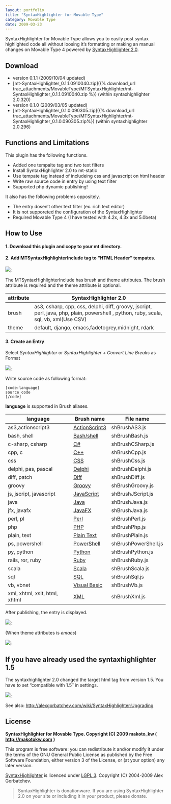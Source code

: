 ```yaml
---
layout: portfolio
title: "SyntaxHighlighter for Movable Type"
category: Movable Type
date: 2009-03-23
---
```


SyntaxHighlighter for Movable Type allows you to easily post syntax highlighted code all without loosing it’s formatting or making an manual changes on Movable Type 4 powered by [SyntaxHighlighter 2.0](http://alexgorbatchev.com/wiki/SyntaxHighlighter).

## Download

* version 0.1.1 (2009/10/04 updated)
 * [mt-SyntaxHighlighter_0.1.1.0910040.zip]({% download_url trac_attachments/MovableType/MTSyntaxHighlighter/mt-SyntaxHighlighter_0.1.1.0910040.zip %}) (within syntaxhighlighter 2.0.320)
* version 0.1.0 (2009/03/05 updated)
 * [mt-SyntaxHighlighter_0.1.0.090305.zip]({% download_url trac_attachments/MovableType/MTSyntaxHighlighter/mt-SyntaxHighlighter_0.1.0.090305.zip%}) (within syntaxhighlighter 2.0.296)

## Functions and Limitations

This plugin has the following functions.

* Added one tempalte tag and two text filters
* Install SyntaxHighlighter 2.0 to mt-static
* Use tempate tag instead of includeing css and javascript on html header
* Write raw source code in entry by using text filter
* Supported php dynamic publishing!

It also has the following problems oppositely.

* The entry dosen’t other text filter (ex. rich text editor)
* It is not supporeted the configuration of the SyntaxHighlighter
* Required Movable Type 4 (I have tested with 4.2x, 4.3x and 5.0beta)

## How to Use

#### 1. Download this plugin and copy to your mt directory.

#### 2. Add MTSyntaxHighlighterInclude tag to “HTML Header” tempates.

![](/assets/images/2009/mtsyntaxhighlighter_0.1_01en.jpg);

The MTSyntaxHighlighterInclude has brush and theme attributes. The brush attribute is required and the theme attribute is optional.

|attribute|SyntaxHighlighter 2.0|
|----|----|
|brush|as3, csharp, cpp, css, delphi, diff, groovy, jscript, perl, java, php, plain, powershell , python, ruby, scala, sql, vb, xml(Use CSV)|
|theme|default, django, emacs,fadetogrey,midnight, rdark|

#### 3. Create an Entry

Select *SyntaxHighlighter* or *SyntaxHighlighter + Convert Line Breaks* as Format

![](/assets/images/2009/mtsyntaxhighlighter_0.1_02en.jpg);

Write source code as following format:

```
[code:language]
source code
[/code]
```

**language** is supported in Brush aliases.

|language|Brush name|File name|
|----|----|-----|
|as3,actionscript3|[ActionScript3](http://alexgorbatchev.com/wiki/SyntaxHighlighter:Brushes:ActionScript3)|shBrushAS3.js|
|bash, shell|[Bash/shell](http://alexgorbatchev.com/wiki/SyntaxHighlighter:Brushes:Bash)|shBrushBash.js|
|c-sharp, csharp|[C#](http://alexgorbatchev.com/wiki/SyntaxHighlighter:Brushes:CSharp)|shBrushCSharp.js|
|cpp, c|[C++](http://alexgorbatchev.com/wiki/SyntaxHighlighter:Brushes:Cpp)|shBrushCpp.js|
|css|[CSS](http://alexgorbatchev.com/wiki/SyntaxHighlighter:Brushes:CSS)|shBrushCss.js|
|delphi, pas, pascal|[Delphi](http://alexgorbatchev.com/wiki/SyntaxHighlighter:Brushes:Delphi)|shBrushDelphi.js|
|diff, patch|[Diff](http://alexgorbatchev.com/wiki/SyntaxHighlighter:Brushes:Diff)|shBrushDiff.js|
|groovy|[Groovy](http://alexgorbatchev.com/wiki/SyntaxHighlighter:Brushes:Groovy)|shBrushGroovy.js|
|js, jscript, javascript|[JavaScript](http://alexgorbatchev.com/wiki/SyntaxHighlighter:Brushes:JavaScript)|shBrushJScript.js|
|java|[Java](http://alexgorbatchev.com/wiki/SyntaxHighlighter:Brushes:Java)|shBrushJava.js|
|jfx, javafx|[JavaFX](http://alexgorbatchev.com/wiki/SyntaxHighlighter:Brushes:JavaFX)|shBrushJava.js|
|perl, pl|[Perl](http://alexgorbatchev.com/wiki/SyntaxHighlighter:Brushes:Perl)|shBrushPerl.js|
|php|[PHP](http://alexgorbatchev.com/wiki/SyntaxHighlighter:Brushes:PHP)|shBrushPhp.js|
|plain, text|[Plain Text](http://alexgorbatchev.com/wiki/SyntaxHighlighter:Brushes:Plain)|shBrushPlain.js|
|ps, powershell|[PowerShell](http://alexgorbatchev.com/wiki/SyntaxHighlighter:Brushes:PowerShell)|shBrushPowerShell.js|
|py, python|[Python](http://alexgorbatchev.com/wiki/SyntaxHighlighter:Brushes:Python)|shBrushPython.js|
|rails, ror, ruby|[Ruby](http://alexgorbatchev.com/wiki/SyntaxHighlighter:Brushes:Ruby)|shBrushRuby.js|
|scala|[Scala](http://alexgorbatchev.com/wiki/SyntaxHighlighter:Brushes:Scala)|shBrushScala.js|
|sql|[SQL](http://alexgorbatchev.com/wiki/SyntaxHighlighter:Brushes:SQL)|shBrushSql.js|
|vb, vbnet|[Visual Basic](http://alexgorbatchev.com/wiki/SyntaxHighlighter:Brushes:VB)|shBrushVb.js|
|xml, xhtml, xslt, html, xhtml|[XML](http://alexgorbatchev.com/wiki/SyntaxHighlighter:Brushes:XML)|shBrushXml.js|

After publishing, the entry is displayed.

![](/assets/images/2009/mtsyntaxhighlighter_0.1_04.jpg);

(When theme attributes is *emacs*)

![](/assets/images/2009/mtsyntaxhighlighter_0.1_05.jpg);

## If you have already used the syntaxhighlighter 1.5

The syntaxhighlighter 2.0 changed the target html tag from version 1.5. You have to set “compatible with 1.5″ in settings.

![](/assets/images/2009/mtsyntaxhighlighter_0.1_07en.jpg);

See also: http://alexgorbatchev.com/wiki/SyntaxHighlighter:Upgrading

## License

**SyntaxHighlighter for Movable Type. Copyright (C) 2009 makoto_kw ( http://makotokw.com )**

This program is free software: you can redistribute it and/or modify
it under the terms of the GNU General Public License as published by
the Free Software Foundation, either version 3 of the License, or
(at your option) any later version.

[SyntaxHighlighter](http://alexgorbatchev.com/wiki/SyntaxHighlighter) is licenced under [LGPL 3](http://www.gnu.org/licenses/gpl-3.0.html).
Copyright (C) 2004-2009 Alex Gorbatchev.

> SyntaxHighlighter is donationware. If you are using SyntaxHighlighter 2.0 on your site or including it in your product, please donate.



